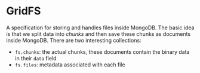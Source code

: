 # GridFS
A specification for storing and handles files inside MongoDB. The basic idea is that we split data into *chunks* and then save these chunks as documents inside MongoDB. There are two interesting collections:

* `fs.chunks`: the actual chunks, these documents contain the binary data in their `data` field
* `fs.files`: metadata associated with each file
